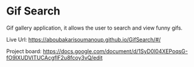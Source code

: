 # Gif Search

Gif gallery application, it allows the user to search and view funny gifs.  

Live Url: https://aboubakarisoumanoup.github.io/GifSearch/#/

Project board: https://docs.google.com/document/d/1SyD0l04XEPoqsG-fO9IXUDVITUCAcgflF2u8fcoy3vQ/edit